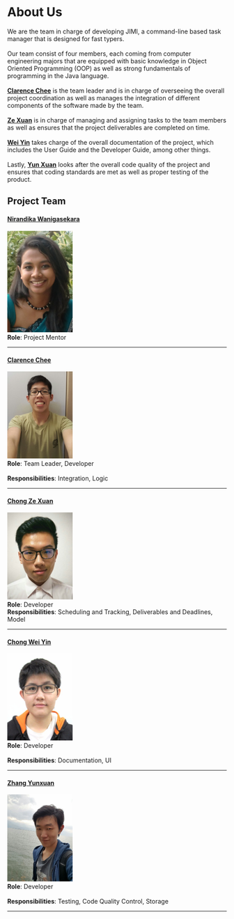 # About Us

We are the team in charge of developing JIMI, a command-line based task manager that is designed for fast typers. <br>
<br> Our team consist of four members, each coming from computer engineering majors that are equipped with basic knowledge in Object Oriented Programming (OOP) as well as strong fundamentals of programming in the Java language. <br>
<br>[**Clarence Chee**](#clarence) is the team leader and is in charge of overseeing the overall project coordination as well as manages the integration of different components of the software made by the team. <br>
<br>[**Ze Xuan**](#zexuan) is in charge of managing and assigning tasks to the team members as well as ensures that the project deliverables are completed on time. <br>
<br>[**Wei Yin**](#weiyin) takes charge of the overall documentation of the project, which includes the User Guide and the Developer Guide, among other things. <br>
<br>Lastly, [**Yun Xuan**](#yunxuan) looks after the overall code quality of the project and ensures that coding standards are met as well as proper testing of the product. <br>

## Project Team

#### [Nirandika Wanigasekara](https://github.com/nirandiw)
<img src="images/NirandikaWanigasekara.JPG" width="150"><br>
**Role**: Project Mentor

-----

#### <a id="clarence"></a> [Clarence Chee](https://github.com/cheec)
<img src="images/ClarenceChee.jpg" width="150"><br>
**Role**: Team Leader, Developer <br>  
**Responsibilities**: Integration, Logic

-----

#### <a id="zexuan"></a> [Chong Ze Xuan](http://github.com/syltaris) 
<img src="images/ChongZeXuan.jpg" width="150"><br>
**Role**: Developer <br> 
**Responsibilities**: Scheduling and Tracking, Deliverables and Deadlines, Model

-----

#### <a id="weiyin"></a> [Chong Wei Yin](https://github.com/ShadowLoner17) 
<img src="images/ChongWeiYin.jpg" width="150"><br>
**Role**: Developer <br>  
**Responsibilities**: Documentation, UI

-----

#### <a id="yunxuan"></a> [Zhang Yunxuan](https://github.com/yunxz)
<img src="images/ZhangYunxuan.jpg" width="150"><br>
**Role**: Developer <br>  
**Responsibilities**: Testing, Code Quality Control, Storage

-----
